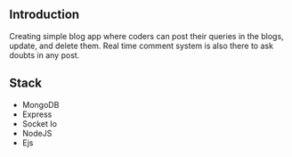 ## Introduction
Creating simple blog app where coders can post their queries in the blogs, update, and delete them. Real time comment system is also there to ask doubts in any post.

## Stack
- MongoDB
- Express
- Socket Io 
- NodeJS
- Ejs
